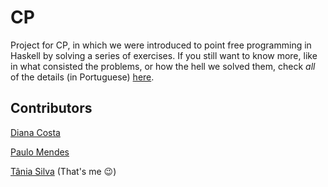 # CP

Project for CP, in which we were introduced to point free programming in Haskell by solving a series of exercises.
If you still want to know more, like in what consisted the problems, or how the hell we solved them, check *all* of the details (in Portuguese) [here](https://github.com/p3rsephone/CP/blob/master/cp1617t.pdf).

## Contributors

[Diana Costa](https://github.com/diisnc)

[Paulo Mendes](https://github.com/PJM97)

[Tânia Silva](https://github.com/p3rsephone) (That's me :wink:)
